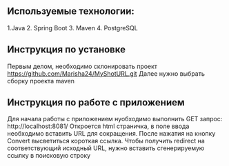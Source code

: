
## Используемые технологии:
1.Java
2. Spring Boot
3. Maven
4. PostgreSQL

## Инструкция по установке
Первым делом, необходимо склонировать проект https://github.com/Marisha24/MyShotURL.git
Далее нужно выбрать сборку проекта maven

 ## Инструкция по работе с приложением
 Для начала работы с приложением нуобходимо выполнить GET запрос:
 http://localhost:8081/
 Откроется html страничка, в поле ввода необходимо вставить URL для сокращения. После нажатия на кнопку Convert высветиться короткая ссылка. Чтобы получить redirect на соответствующий исходный URL, нужно вставить сгенерируемую ссылку в поисковую строку
 
